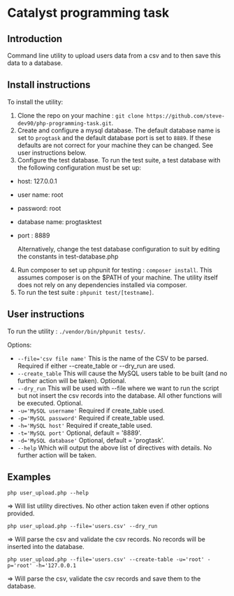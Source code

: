 # Catalyst programming task

## Introduction
Command line utility to upload users data from a csv and to then save this data to a database.

## Install instructions
To install the utility:
1. Clone the repo on your machine : `git clone https://github.com/steve-dev90/php-programming-task.git`.
2. Create and configure a mysql database. The default database name is set to `progtask` and the default database port is set to `8889`. If these defaults are not correct for your machine they can be changed. See user instructions below.
3. Configure the test database. To run the test suite, a test database with the following configuration must be set up:
- host: 127.0.0.1
- user name: root
- password: root
- database name: progtasktest
- port : 8889

  Alternatively, change the test database configuration to suit by editing the constants in test-database.php

4. Run composer to set up phpunit for testing : `composer install`. This assumes composer is on the $PATH of your machine. The utility itself does not rely on any dependencies installed via composer.
5. To run the test suite : `phpunit test/[testname]`.

## User instructions
To run the utility : `./vendor/bin/phpunit tests/`.

Options:

- `--file='csv file name'` This is the name of the CSV to be parsed. Required if either --create_table or --dry_run are used.
- `--create_table` This will cause the MySQL users table to be built (and no further action will be taken). Optional.
- `--dry_run` This will be used with --file where we want to run the script but not insert the csv records into the database. All other functions will be executed. Optional.
- `-u='MySQL username'` Required if create_table used.
- `-p='MySQL password'` Required if create_table used.
- `-h='MySQL host'` Required if create_table used.
- `-t='MySQL port'` Optional, default = '8889'.
- `-d='MySQL database'` Optional, default = 'progtask'.
- `--help` Which will output the above list of directives with details. No further action will be taken.

## Examples

`php user_upload.php --help`

=> Will list utility directives. No other action taken even if other options provided.

`php user_upload.php --file='users.csv' --dry_run`

=> Will parse the csv and validate the csv records. No records will be inserted into the database.

`php user_upload.php --file='users.csv' --create-table -u='root' -p='root' -h='127.0.0.1`

=> Will parse the csv, validate the csv records and save them to the database.



